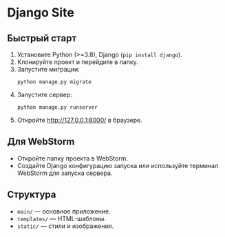 #  Django Site

## Быстрый старт

1. Установите Python (>=3.8), Django (`pip install django`).
2. Клонируйте проект и перейдите в папку.
3. Запустите миграции:  
   ```
   python manage.py migrate
   ```
4. Запустите сервер:  
   ```
   python manage.py runserver
   ```
5. Откройте http://127.0.0.1:8000/ в браузере.

## Для WebStorm

- Откройте папку проекта в WebStorm.
- Создайте Django конфигурацию запуска или используйте терминал WebStorm для запуска сервера.

## Структура

- `main/` — основное приложение.
- `templates/` — HTML-шаблоны.
- `static/` — стили и изображения.
